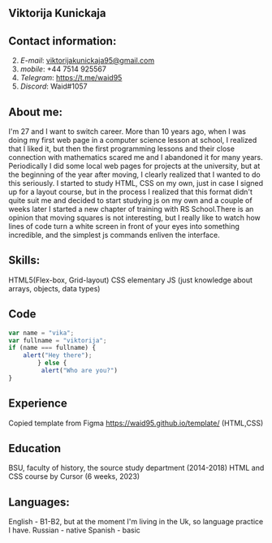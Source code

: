## Viktorija Kunickaja
 
## Contact information:
2. _E-mail_: viktorijakunickaja95@gmail.com
 2. _mobile_: +44 7514 925567
 2. _Telegram_: https://t.me/waid95
 2. _Discord_: Waid#1057
 
 ## About me:
 I'm 27 and I want to switch career. More than 10 years ago, when I was doing my first web page in a computer science lesson at school, I realized that I liked it, but then the first programming lessons and their close connection with mathematics scared me and I abandoned it for many years. Periodically I did some local web pages for projects at the university, but at the beginning of the year after moving, I clearly realized that I wanted to do this seriously. I started to study HTML, CSS on my own, just in case I signed up for a layout course, but in the process I realized that this format didn't quite suit me and decided to start studying js on my own and a couple of weeks later I started a new chapter of training with RS School.There is an opinion that moving squares is not interesting, but I really like to watch how lines of code turn a white screen in front of your eyes into something incredible, and the simplest js commands enliven the interface.

 ## Skills:

 HTML5(Flex-box, Grid-layout)
 CSS
 elementary JS (just knowledge about arrays, objects, data types)
 ## Code
```javascript
var name = "vika";
var fullname = "viktorija";
if (name === fullname) {
    alert("Hey there"); 
        } else { 
         alert("Who are you?")   
}
```


## Experience
Copied template from Figma https://waid95.github.io/template/ (HTML,CSS)


## Education
 BSU, faculty of history,  the source study department (2014-2018)
  HTML and CSS course by Cursor (6 weeks, 2023)
  
## Languages: 
English -  B1-B2, but at the moment I'm living in the Uk, so language practice I have.
 Russian - native
 Spanish - basic